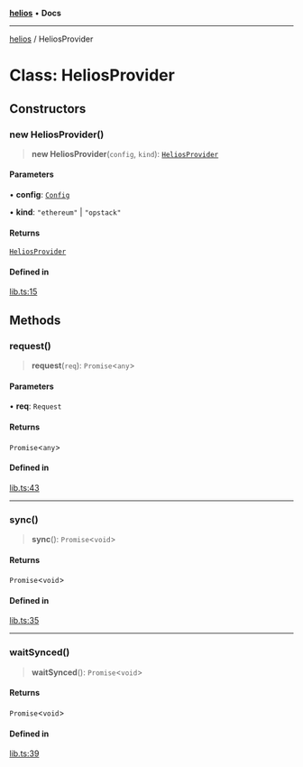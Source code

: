 [**helios**](../README.md) • **Docs**

***

[helios](../globals.md) / HeliosProvider

# Class: HeliosProvider

## Constructors

### new HeliosProvider()

> **new HeliosProvider**(`config`, `kind`): [`HeliosProvider`](HeliosProvider.md)

#### Parameters

• **config**: [`Config`](../type-aliases/Config.md)

• **kind**: `"ethereum"` \| `"opstack"`

#### Returns

[`HeliosProvider`](HeliosProvider.md)

#### Defined in

[lib.ts:15](https://github.com/a16z/helios/blob/main/helios-ts/lib.ts#L15)

## Methods

### request()

> **request**(`req`): `Promise`\<`any`\>

#### Parameters

• **req**: `Request`

#### Returns

`Promise`\<`any`\>

#### Defined in

[lib.ts:43](https://github.com/a16z/helios/blob/main/helios-ts/lib.ts#L43)

***

### sync()

> **sync**(): `Promise`\<`void`\>

#### Returns

`Promise`\<`void`\>

#### Defined in

[lib.ts:35](https://github.com/a16z/helios/blob/main/helios-ts/lib.ts#L35)

***

### waitSynced()

> **waitSynced**(): `Promise`\<`void`\>

#### Returns

`Promise`\<`void`\>

#### Defined in

[lib.ts:39](https://github.com/a16z/helios/blob/main/helios-ts/lib.ts#L39)
